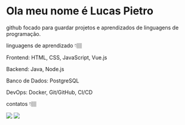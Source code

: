 # Ola meu nome é Lucas Pietro


github focado para guardar projetos e aprendizados de linguagens de programação.


linguagens de aprendizado 👇🏽



  
  <link rel="stylesheet" type='text/css' href="https://cdn.jsdelivr.net/gh/devicons/devicon@latest/devicon.min.css" />
          
          
          


Frontend: HTML, CSS, JavaScript, Vue.js

Backend: Java, Node.js

Banco de Dados: PostgreSQL

DevOps: Docker, Git/GitHub, CI/CD

contatos 👇🏽

<div>

<a href = "mailto:contato@cursoads00@gmail.com"><img loading="lazy" src="https://img.shields.io/badge/Gmail-D14836?style=for-the-badge&logo=gmail&logoColor=white" target="_blank"></a>
<a href="https://www.linkedin.com/in/lucas-pietro-820576301?utm_source=share&utm_campaign=share_via&utm_content=profile&utm_medium=android_app" target="_blank"><img loading="lazy" src="https://img.shields.io/badge/-LinkedIn-%230077B5?style=for-the-badge&logo=linkedin&logoColor=white" target="_blank"></a>   
</div>

